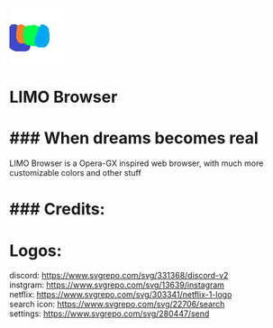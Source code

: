 <img src="./src/assets/limoblogo.png">

# LIMO Browser

# ### When dreams becomes real

LIMO Browser is a Opera-GX inspired web browser, with much more customizable colors and other stuff

# ### Credits:
Logos:
=====
discord: https://www.svgrepo.com/svg/331368/discord-v2 <br>
instgram: https://www.svgrepo.com/svg/13639/instagram <br>
netflix: https://www.svgrepo.com/svg/303341/netflix-1-logo <br>
search icon: https://www.svgrepo.com/svg/22706/search <br>
settings: https://www.svgrepo.com/svg/280447/send <br>
